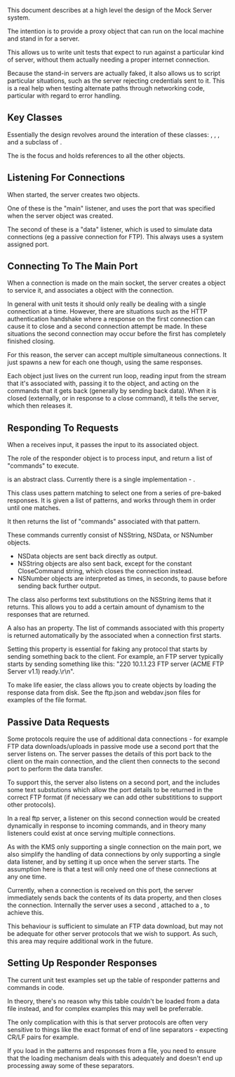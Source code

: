 This document describes at a high level the design of the Mock Server system.

The intention is to provide a proxy object that can run on the local machine and stand in for a server.

This allows us to write unit tests that expect to run against a particular kind of server, without them actually needing a proper internet connection.

Because the stand-in servers are actually faked, it also allows us to script particular situations, such as the server rejecting credentials sent to it. This is a real help when testing alternate paths through networking code, particular with regard to error handling.



Key Classes
-----------

Essentially the design revolves around the interation of these classes: <KMS>, <KMSConnection>, <KMSListener>, <KMSResponseCollection> and a subclass of <KMSResponder>.

The <KMS> is the focus and holds references to all the other objects. 

Listening For Connections
-------------------------

When started, the server creates two <KMSListener> objects.

One of these is the "main" listener, and uses the port that was specified when the server object was created.

The second of these is a "data" listener, which is used to simulate data connections (eg a passive connection for FTP). This always uses a system assigned port.


Connecting To The Main Port
---------------------------

When a connection is made on the main socket, the server creates a <KMSConnection> object to service it, and associates a <KMSResponder> object with the connection.

In general with unit tests it should only really be dealing with a single connection at a time. However, there are situations such as the HTTP authentication handshake where a response on the first connection can cause it to close and a second connection attempt be made. In these situations the second connection may occur before the first has completely finished closing.

For this reason, the server can accept multiple simultaneous connections. It just spawns a new <KMSConnection> for each one though, using the same responses.

Each <KMSConnection> object just lives on the current run loop, reading input from the stream that it's associated with, passing it to the <KMSResponder> object, and acting on the commands that it gets back (generally by sending back data). When it is closed (externally, or in response to a close command), it tells the server, which then releases it.

Responding To Requests
----------------------

When a <KMSConnection> receives input, it passes the input to its associated <KMSResponder> object.

The role of the responder object is to process input, and return a list of "commands" to execute.

<KMSResponder> is an abstract class. Currently there is a single implementation - <KMSRegExResponder>.

This class uses pattern matching to select one from a series of pre-baked responses. It is given a list of patterns, and works through them in order until one matches.

It then returns the list of "commands" associated with that pattern.

These commands currently consist of NSString, NSData, or NSNumber objects.

- NSData objects are sent back directly as output.
- NSString objects are also sent back, except for the constant CloseCommand string, which closes the connection instead.
- NSNumber objects are interpreted as times, in seconds, to pause before sending back further output.

The class also performs text substitutions on the NSString items that it returns. This allows you to add a certain amount of dynamism to the responses that are returned.

A <KMSResponder> also has an <initialResponse> property. The list of commands associated with this property is returned automatically by the associated <KMSConnection> when a connection first starts. 

Setting this property is essential for faking any protocol that starts by sending something back to the client. For example, an FTP server typically starts by sending something like this: "220 10.1.1.23 FTP server (ACME FTP Server v1.1) ready.\r\n".

To make life easier, the <KMSResponseCollection> class allows you to create <KMSRegExResponder> objects by loading the response data from disk. See the ftp.json and webdav.json files for examples of the file format.

Passive Data Requests
---------------------

Some protocols require the use of additional data connections - for example FTP data downloads/uploads in passive mode use a second port that the server listens on. The server passes the details of this port back to the client on the main connection, and the client then connects to the second port to perform the data transfer.

To support this, the server also listens on a second port, and the <KMSRegExResponder> includes some text substutions which allow the port details to be returned in the correct FTP format (if necessary we can add other substititions to support other protocols).

In a real ftp server, a listener on this second connection would be created dynamically in response to incoming commands, and in theory many listeners could exist at once serving multiple connections.

As with the KMS only supporting a single connection on the main port, we also simplify the handling of data connections by only supporting a single data listener, and by setting it up once when the server starts. The assumption here is that a test will only need one of these connections at any one time.

Currently, when a connection is received on this port, the server immediately sends back the contents of its data property, and then closes the connection. Internally the server uses a second <KMSRegExResponder>, attached to a <KMSConnection>, to achieve this.

This behaviour is sufficient to simulate an FTP data download, but may not be adequate for other server protocols that we wish to support. As such, this area may require additional work in the future.


Setting Up Responder Responses
------------------------------

The current unit test examples set up the table of responder patterns and commands in code.

In theory, there's no reason why this table couldn't be loaded from a data file instead, and for complex examples this may well be preferrable.

The only complication with this is that server protocols are often very sensitive to things like the exact format of end of line separators - expecting CR/LF pairs for example.

If you load in the patterns and responses from a file, you need to ensure that the loading mechanism deals with this adequately and doesn't end up processing away some of these separators.


